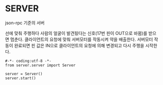 # SERVER

json-rpc 기준의 서버 

선에 맞춰 주행하다 사람의 얼굴이 발견됬다는 신호(17번 핀이 OUT으로 바뀜)를 받으면 멈춘다.
클라이언트의 요청에 맞춰 서버모터를 작동시켜 약을 배출한다.
서버모터 작동이 완료되면 핀 값은 IN으로 클라이언트의 요청에 의해 변경되고 다시 주행을 시작한다.


```
#-*- coding:utf-8 -*-
from server.server import Server

server = Server()
server.start()
```